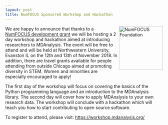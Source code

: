 ```yaml
---
layout: post
title: NumFOCUS Sponsored Workshop and Hackathon
---
```

<img
src="{{site.images}}/numfocus.png"
title="NumFOCUS Foundation" alt="NumFOCUS Foundation"
style="float: right; width: 10em;" />

We are happy to announce that thanks to a [NumFOCUS development grant][numfocus]
we will be hosting a 2 day workshop and hackathon aimed at introducing researchers to MDAnalysis.
The event will be free to attend and will be held at Northwestern University, Evanston IL on the 12th and 13th of November 2018.
In addition, there are travel grants available for people attending from outside Chicago
aimed at promoting diversity in STEM.  Women and minorities are especially encouraged to apply!

The first day of the workshop will focus on covering the basics of the Python programming language
and an introduction to the MDAnalysis library.
The second day will cover how to apply MDAnalysis to your own research data.
The workshop will conclude with a hackathon which will teach you how to start
contributing to open source software.

To register to attend, please visit: https://workshop.mdanalysis.org/

[numfocus]: https://numfocus.org/blog/summer-2018-open-source-development-grants
